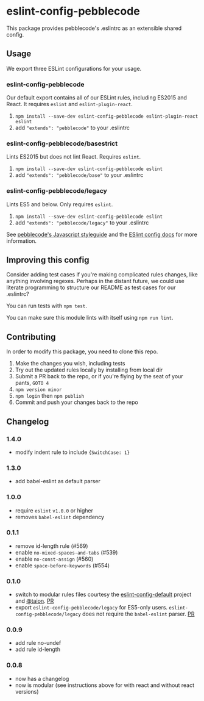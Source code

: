 # eslint-config-pebblecode

This package provides pebblecode's .eslintrc as an extensible shared config.

## Usage

We export three ESLint configurations for your usage.

### eslint-config-pebblecode

Our default export contains all of our ESLint rules, including ES2015
and React. It requires `eslint` and `eslint-plugin-react`.

1. `npm install --save-dev eslint-config-pebblecode eslint-plugin-react eslint`
2. add `"extends": "pebblecode"` to your .eslintrc

### eslint-config-pebblecode/basestrict

Lints ES2015 but does not lint React. Requires `eslint`.

1. `npm install --save-dev eslint-config-pebblecode eslint`
2. add `"extends": "pebblecode/base"` to your .eslintrc

### eslint-config-pebblecode/legacy

Lints ES5 and below. Only requires `eslint`.

1. `npm install --save-dev eslint-config-pebblecode eslint`
2. add `"extends": "pebblecode/legacy"` to your .eslintrc

See [pebblecode's Javascript styleguide](https://github.com/pebblecode/javascript) and
the [ESlint config docs](http://eslint.org/docs/user-guide/configuring#extending-configuration-files)
for more information.

## Improving this config

Consider adding test cases if you're making complicated rules changes, like
anything involving regexes. Perhaps in the distant future, we could use literate
programming to structure our README as test cases for our .eslintrc?

You can run tests with `npm test`.

You can make sure this module lints with itself using `npm run lint`.

## Contributing

In order to modify this package, you need to clone this repo.

1. Make the changes you wish, including tests
2. Try out the updated rules locally by installing from local dir
3. Submit a PR back to the repo, or if you're flying by the seat of your pants, `GOTO 4`
4. `npm version minor`
5. `npm login` then `npm publish`
6. Commit and push your changes back to the repo

## Changelog

### 1.4.0
- modify indent rule to include `{SwitchCase: 1}`

### 1.3.0
- add babel-eslint as default parser

### 1.0.0
- require `eslint` `v1.0.0` or higher
- removes `babel-eslint` dependency

### 0.1.1
- remove id-length rule (#569)
- enable `no-mixed-spaces-and-tabs` (#539)
- enable `no-const-assign` (#560)
- enable `space-before-keywords` (#554)

### 0.1.0

- switch to modular rules files courtesy the [eslint-config-default][ecd]
  project and [@taion][taion]. [PR][pr-modular]
- export `eslint-config-pebblecode/legacy` for ES5-only users.
  `eslint-config-pebblecode/legacy` does not require the `babel-eslint` parser.
  [PR][pr-legacy]

[ecd]: https://github.com/walmartlabs/eslint-config-defaults
[taion]: https://github.com/taion
[pr-modular]: https://github.com/pebblecode/javascript/pull/526
[pr-legacy]: https://github.com/pebblecode/javascript/pull/527

### 0.0.9

- add rule no-undef
- add rule id-length

### 0.0.8
 - now has a changelog
 - now is modular (see instructions above for with react and without react versions)

